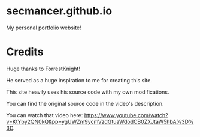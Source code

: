 
# secmancer.github.io
My personal portfolio website!

# Credits
Huge thanks to ForrestKnight!

He served as a huge inspiration to me for creating this site.

This site heavily uses his source code with my own modifications.

You can find the original source code in the video's description.

You can watch that video here: https://www.youtube.com/watch?v=KtYby2QN0kQ&pp=ygUWZm9ycmVzdGtuaWdodCB0ZXJtaW5hbA%3D%3D.

